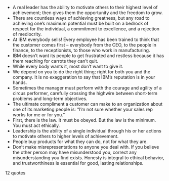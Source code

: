  - A real leader has the ability to motivate others to their highest level of achievement; then gives them the opportunity and the freedom to grow.
 - There are countless ways of achieving greatness, but any road to achieving one’s maximum potential must be built on a bedrock of respect for the individual, a commitment to excellence, and a rejection of mediocrity.
 - At IBM everybody sells! Every employee has been trained to think that the customer comes first – everybody from the CEO, to the people in finance, to the receptionists, to those who work in manufacturing.
 - IBM doesn’t want its people to get frustrated and restless because it has them reaching for carrots they can’t quit.
 - While every body wants it, most don’t want to give it.
 - We depend on you to do the right thing; right for both you and the company. It is no exaggeration to say that IBM’s reputation is in your hands.
 - Sometimes the manager must perform with the courage and agility of a circus performer, carefully crossing the highwire between short-term problems and long-term objectives.
 - The ultimate compliment a customer can make to an organization about one of its marketing people is: “I’m not sure whether your sales rep works for me or for you.”
 - First, there is the law. It must be obeyed. But the law is the minimum. You must act ethically.
 - Leadership is the ability of a single individual through his or her actions to motivate others to higher levels of achievement.
 - People buy products for what they can do, not for what they are.
 - Don’t make misrepresentations to anyone you deal with. If you believe the other person may have misunderstood you, correct any misunderstanding you find exists. Honesty is integral to ethical behavior, and trustworthiness is essential for good, lasting relationships.

12 quotes